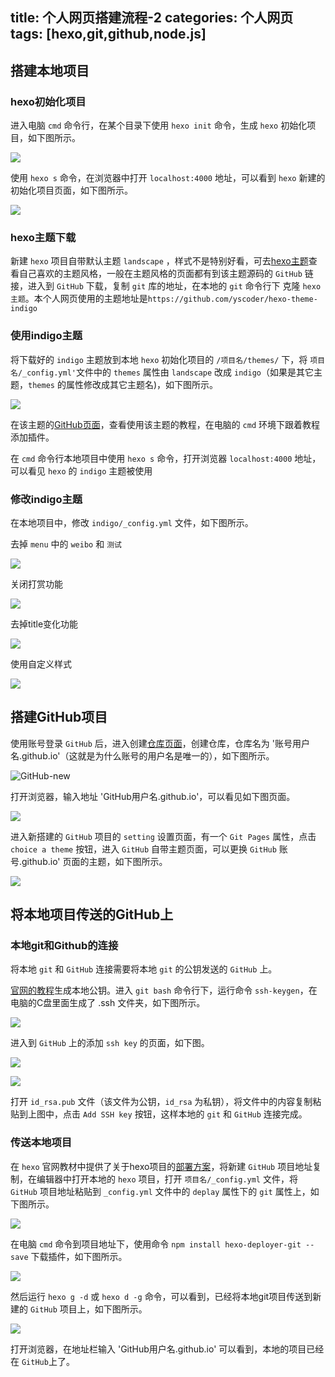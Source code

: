 ﻿title: 个人网页搭建流程-2
categories: 个人网页
tags: [hexo,git,github,node.js]
---
## 搭建本地项目
### hexo初始化项目

进入电脑 `cmd` 命令行，在某个目录下使用 `hexo init` 命令，生成 `hexo` 初始化项目，如下图所示。

![](https://bingolil.github.io/images/hexo-init.png)

使用 `hexo s` 命令，在浏览器中打开 `localhost:4000` 地址，可以看到 `hexo` 新建的初始化项目页面，如下图所示。

![](https://bingolil.github.io/images/hexo-index.png)

### hexo主题下载

新建 `hexo` 项目自带默认主题 `landscape` ，样式不是特别好看，可去[hexo主题](https://hexo.io/themes/)查看自己喜欢的主题风格，一般在主题风格的页面都有到该主题源码的 `GitHub` 链接，进入到 `GitHub` 下载，复制 `git` 库的地址，在本地的 `git` 命令行下 克隆 `hexo主题`。本个人网页使用的主题地址是`https://github.com/yscoder/hexo-theme-indigo`

### 使用indigo主题

将下载好的 `indigo` 主题放到本地 `hexo` 初始化项目的 `/项目名/themes/` 下，将 `项目名/_config.yml'`文件中的 `themes` 属性由 `landscape` 改成 `indigo`（如果是其它主题，`themes` 的属性修改成其它主题名)，如下图所示。

![](https://bingolil.github.io/images/theme-name.png)

在该主题的[GitHub页面](https://github.com/yscoder/hexo-theme-indigo/wiki/%E5%AE%89%E8%A3%85)，查看使用该主题的教程，在电脑的 `cmd` 环境下跟着教程添加插件。

在 `cmd` 命令行本地项目中使用 `hexo s` 命令，打开浏览器 `localhost:4000` 地址，可以看见 `hexo` 的 `indigo` 主题被使用

### 修改indigo主题

在本地项目中，修改 `indigo/_config.yml` 文件，如下图所示。

去掉 `menu` 中的 `weibo` 和 `测试`

![](https://bingolil.github.io/images/update-1.png)

关闭打赏功能

![](https://bingolil.github.io/images/update-2.png)

去掉title变化功能

![](https://bingolil.github.io/images/update-3.png)

使用自定义样式

![](https://bingolil.github.io/images/update-4.png)

## 搭建GitHub项目

使用账号登录 `GitHub` 后，进入创建[仓库页面](https://github.com/new)，创建仓库，仓库名为 '账号用户名.github.io'（这就是为什么账号的用户名是唯一的），如下图所示。

![GitHub-new](https://bingolil.github.io/images/github-new.png)

打开浏览器，输入地址 'GitHub用户名.github.io'，可以看见如下图页面。

![](https://bingolil.github.io/images/github-csh.png)

进入新搭建的 `GitHub` 项目的 `setting` 设置页面，有一个 `Git Pages` 属性，点击 `choice a theme` 按钮，进入 `GitHub` 自带主题页面，可以更换  `GitHub` 账号.github.io' 页面的主题，如下图所示。

![](https://bingolil.github.io/images/github-themes.png)

## 将本地项目传送的GitHub上

### 本地git和Github的连接

将本地 `git` 和 `GitHub` 连接需要将本地 `git` 的公钥发送的 `GitHub` 上。

[官网的教程](https://git-scm.com/book/zh/v2/%E6%9C%8D%E5%8A%A1%E5%99%A8%E4%B8%8A%E7%9A%84-Git-%E7%94%9F%E6%88%90-SSH-%E5%85%AC%E9%92%A5)生成本地公钥。进入 `git bash` 命令行下，运行命令 `ssh-keygen`，在电脑的C盘里面生成了 .ssh 文件夹，如下图所示。

![](https://bingolil.github.io/images/git-key.png)

进入到 `GitHub` 上的添加 `ssh key` 的页面，如下图。

![](https://bingolil.github.io/images/github-newssh-1.png)

![](https://bingolil.github.io/images/github-newssh-2.png)

打开 `id_rsa.pub` 文件（该文件为公钥，`id_rsa` 为私钥），将文件中的内容复制粘贴到上图中，点击 `Add SSH key` 按钮，这样本地的 `git` 和 `GitHub` 连接完成。

### 传送本地项目

在 `hexo` 官网教材中提供了关于hexo项目的[部署方案](https://hexo.io/zh-cn/docs/deployment)，将新建 `GitHub` 项目地址复制，在编辑器中打开本地的 `hexo` 项目，打开 `项目名/_config.yml` 文件，将 `GitHub` 项目地址粘贴到 `_config.yml` 文件中的 `deplay` 属性下的 `git` 属性上，如下图所示。

![](https://bingolil.github.io/images/hexo-config1.png)

在电脑 `cmd` 命令到项目地址下，使用命令 `npm install hexo-deployer-git --save` 下载插件，如下图所示。

![](https://bingolil.github.io/images/hexo-deploy.png)

然后运行 `hexo g -d` 或 `hexo d -g` 命令，可以看到，已经将本地git项目传送到新建的 `GitHub` 项目上，如下图所示。

![](https://bingolil.github.io/images/hexo-g-d.png)

打开浏览器，在地址栏输入 'GitHub用户名.github.io' 可以看到，本地的项目已经在 `GitHub`上了。



